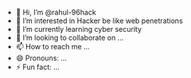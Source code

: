 - 👋 Hi, I’m @rahul-96hack
- 👀 I’m interested in Hacker be like web penetrations 
- 🌱 I’m currently learning cyber security 
- 💞️ I’m looking to collaborate on ...
- 📫 How to reach me ...
- 😄 Pronouns: ...
- ⚡ Fun fact: ...

<!---
rahul-96hack/rahul-96hack is a ✨ special ✨ repository because its `README.md` (this file) appears on your GitHub profile.
You can click the Preview link to take a look at your changes.
--->
